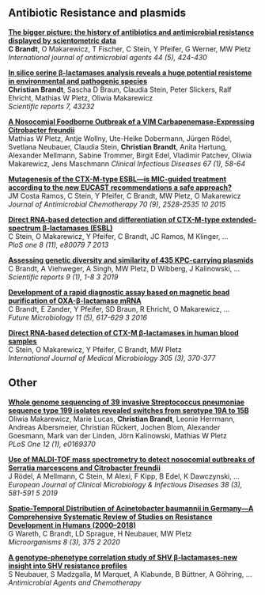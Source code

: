 ## Antibiotic Resistance and plasmids
[**The bigger picture: the history of antibiotics and antimicrobial resistance displayed by scientometric data**](https://www.sciencedirect.com/science/article/abs/pii/S092485791400243X)  
**C Brandt**, O Makarewicz, T Fischer, C Stein, Y Pfeifer, G Werner, MW Pletz  
*International journal of antimicrobial agents 44 (5), 424-430*

[**In silico serine β-lactamases analysis reveals a huge potential resistome in environmental and pathogenic species**](https://www.nature.com/articles/srep43232)  
**Christian Brandt**, Sascha D Braun, Claudia Stein, Peter Slickers, Ralf Ehricht, Mathias W Pletz, Oliwia Makarewicz  
*Scientific reports 7, 43232*

[**A Nosocomial Foodborne Outbreak of a VIM Carbapenemase-Expressing Citrobacter freundii**](https://academic.oup.com/cid/article/67/1/58/4809943)  
Mathias W Pletz, Antje Wollny, Ute-Heike Dobermann, Jürgen Rödel, Svetlana Neubauer, Claudia Stein, **Christian Brandt**, Anita Hartung, Alexander Mellmann, Sabine Trommer, Birgit Edel, Vladimir Patchev, Oliwia Makarewicz, Jens Maschmann
*Clinical Infectious Diseases 67 (1), 58-64*

[**Mutagenesis of the CTX-M-type ESBL—is MIC-guided treatment according to the new EUCAST recommendations a safe approach?**]()  
JM Costa Ramos, C Stein, Y Pfeifer, C Brandt, MW Pletz, O Makarewicz  
*Journal of Antimicrobial Chemotherapy 70 (9), 2528-2535	10	2015*

[**Direct RNA-based detection and differentiation of CTX-M-type extended-spectrum β-lactamases (ESBL)**]()  
C Stein, O Makarewicz, Y Pfeifer, C Brandt, JC Ramos, M Klinger, ...  
*PloS one 8 (11), e80079	7	2013*

[**Assessing genetic diversity and similarity of 435 KPC-carrying plasmids**]()  
C Brandt, A Viehweger, A Singh, MW Pletz, D Wibberg, J Kalinowski, ...  
*Scientific reports 9 (1), 1-8	3	2019*

[**Development of a rapid diagnostic assay based on magnetic bead purification of OXA-β-lactamase mRNA**]()  
C Brandt, E Zander, Y Pfeifer, SD Braun, R Ehricht, O Makarewicz, ...  
*Future Microbiology 11 (5), 617-629	3	2016*

[**Direct RNA-based detection of CTX-M β-lactamases in human blood samples**]()  
C Stein, O Makarewicz, Y Pfeifer, C Brandt, MW Pletz  
*International Journal of Medical Microbiology 305 (3), 370-377*

## Other

[**Whole genome sequencing of 39 invasive Streptococcus pneumoniae sequence type 199 isolates revealed switches from serotype 19A to 15B**](https://journals.plos.org/plosone/article?id=10.1371/journal.pone.0169370)  
Oliwia Makarewicz, Marie Lucas, **Christian Brandt**, Leonie Herrmann, Andreas Albersmeier, Christian Rückert, Jochen Blom, Alexander Goesmann, Mark van der Linden, Jörn Kalinowski, Mathias W Pletz  
*PLoS One 12 (1), e0169370*

[**Use of MALDI-TOF mass spectrometry to detect nosocomial outbreaks of Serratia marcescens and Citrobacter freundii**]()  
J Rödel, A Mellmann, C Stein, M Alexi, F Kipp, B Edel, K Dawczynski, ...  
*European Journal of Clinical Microbiology & Infectious Diseases 38 (3), 581-591	5	2019*

[**Spatio-Temporal Distribution of Acinetobacter baumannii in Germany—A Comprehensive Systematic Review of Studies on Resistance Development in Humans (2000–2018)**]()  
G Wareth, C Brandt, LD Sprague, H Neubauer, MW Pletz  
*Microorganisms 8 (3), 375	2	2020*

[**A genotype-phenotype correlation study of SHV β-lactamases-new insight into SHV resistance profiles**]()  
S Neubauer, S Madzgalla, M Marquet, A Klabunde, B Büttner, A Göhring, ...  
*Antimicrobial Agents and Chemotherapy*
